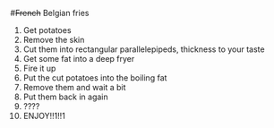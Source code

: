#~~French~~ Belgian fries

1. Get potatoes
2. Remove the skin
3. Cut them into rectangular parallelepipeds, thickness to your taste
4. Get some fat into a deep fryer
5. Fire it up
6. Put the cut potatoes into the boiling fat
7. Remove them and wait a bit
8. Put them back in again
9. ????
10. ENJOY!!1!!1



